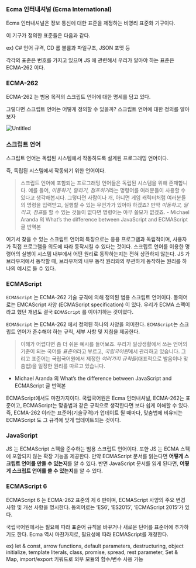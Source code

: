 ### Ecma 인터내셔널 (Ecma International)

Ecma 인터내셔널은 정보 통신에 대한 표준을 제정하는 비영리 표준화 기구이다.

이 기구가 정의한 표준들은 다음과 같다.

ex) C# 언어 규격, CD 롬 볼륨과 파일구조, JSON 포맷 등

각각의 표준은 번호를 가지고 있으며 JS 에 관련해서 우리가 알아야 하는 표준은 ECMA-262 이다.

### ECMA-262

ECMA-262 는 범용 목적의 스크립트 언어에 대한 명세를 담고 있다.

그렇다면 스크립트 언어는 어떻게 정의할 수 있을까? 스크립트 언어에 대한 정의를 알아보자

![Untitled](https://s3-us-west-2.amazonaws.com/secure.notion-static.com/dfce70c2-47ea-40f7-855c-ac527180f2c3/Untitled.png)

### 스크립트 언어

스크립트 언어는 독립된 시스템에서 작동하도록 설계된 프로그래밍 언어이다.

즉, 독립된 시스템에서 작동되기 위한 언어이다.

> 스크립트 언어에 포함되는 프로그래밍 언어들은 독립된 시스템을 위해 존재합니다. 예를 들어, *이동하기, 달리기, 점프하기*라는 명령어를 여러분들이 사용할 수 있다고 생각해봅시다. 그렇다면 사람이나 개, 아니면 게임 캐릭터처럼 여러분들의 명령을 입력받고, 실행할 수 있는 무언가가 있어야 하겠죠? 만약 *이동하고, 달리고, 점프*를 할 수 있는 것들이 없다면 명령어는 아무 쓸모가 없겠죠. - Michael Aranda 의 What’s the difference between JavaScript and ECMAScript 글 번역본

여기서 찾을 수 있는 스크립트 언어의 특징으로는 응용 프로그램과 독립적이며, 사용자가 직접 프로그램을 의도에 따라 동작시킬 수 있다는 것이다. 스크립트 언어를 이용한 명령어의 실행이 시스템 내부에서 어떤 원리로 동작하는지는 전혀 상관하지 않는다. JS 가 브라우저에서 동작할 때, 브라우저의 내부 동작 원리와의 무관하게 동작하는 원리를 하나의 예시로 들 수 있다.

### ECMAScript

`ECMAScript` 는 ECMA-262 기술 규격에 의해 정의된 범용 스크립트 언어이다. 동의어로는 EMCAScript 사양 (ECMAScript specification) 이 있다. 우리가 ECMA 스펙이라고 했던 개념도 결국 `ECMAScript` 를 이야기하는 것이였다.

`ECMAScript` 는 ECMA-262 에서 정의된 하나의 사양을 의미한다. `ECMAScript`는 스크립트 언어가 준수해야 하는 규칙, 세부 사항 및 지침을 제공한다.

> 이해가 어렵다면 좀 더 쉬운 예시를 들어보죠. 우리가 일상생활에서 쓰는 언어의 기준이 되는 국어를 *표준어*라고 부르고, *국립국어원*에서 관리하고 있습니다. 그리고 표준어는 국립국어원에서 제정한 *여러가지 규칙들*(대표적으로 발음이나 맞춤법)을 일정한 원리를 따르고 있습니다.

- Michael Aranda 의 What’s the difference between JavaScript and ECMAScript 글 번역본
  >

ECMAScript에서도 마찬가지이다. 국립국어원은 Ecma 인터내셔널, ECMA-262는 표준어고, ECMAScript는 맞춤법과 같은 규칙으로 생각한다면 보다 쉽게 이해할 수 있다. 즉, ECMA-262 이라는 표준어(기술규격)가 업데이트 될 때마다, 맞춤법에 비유되는 ECMAScript 도 그 규격에 맞게 업데이트되는 것이다.

### JavaScript

JS 는 ECMAScript 스펙을 준수하는 범용 스크립트 언어이다. 또한 JS 는 ECMA 스펙에 포함되지 않는 확장 기능을 제공한다. 만약 ECMAScript 문서를 읽는다면 **어떻게 스크립트 언어를 만들 수 있는지**를 알 수 있다. 반면 JavaScript 문서를 읽게 된다면, **어떻게 스크립트 언어를 쓸 수 있는지**를 알 수 있다.

### ECMAScript 6

ECMAScript 6 는 ECMA-262 표준의 제 6 판이며, ECMAScript 사양의 주요 변경 사항 및 개선 사항을 명시한다. 동의어로는 ‘ES6’, ‘ES2015’, ‘ECMAScript 2015’가 있다.

국립국어원에서는 필요에 따라 표준어 규칙을 바꾸거나 새로운 단어를 표준어에 추가하기도 한다. Ecma 역시 마찬가지로, 필요성에 따라 ECMAScript를 개정한다.

ex) let & const, arrow functions, default parameters, destructuring, object initialize, template literals, class, promise, spread, rest parameter, Set & Map, import/export 키워드로 외부 모듈의 함수/변수 사용 가능
